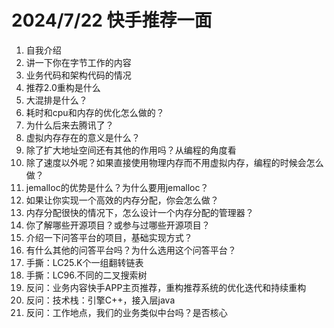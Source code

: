 # 2024/7/22 快手推荐一面
1. 自我介绍
2. 讲一下你在字节工作的内容
3. 业务代码和架构代码的情况
4. 推荐2.0重构是什么
5. 大混排是什么？
6. 耗时和cpu和内存的优化怎么做的？
7. 为什么后来去腾讯了？
8. 虚拟内存存在的意义是什么？
9. 除了扩大地址空间还有其他的作用吗？从编程的角度看
10. 除了速度以外呢？如果直接使用物理内存而不用虚拟内存，编程的时候会怎么做？
11. jemalloc的优势是什么？为什么要用jemalloc？
12. 如果让你实现一个高效的内存分配，你会怎么做？
13. 内存分配很快的情况下，怎么设计一个内存分配的管理器？
14. 你了解哪些开源项目？或参与过哪些开源项目？
15. 介绍一下问答平台的项目，基础实现方式？
16. 有什么其他的问答平台吗？为什么选用这个问答平台？
17. 手撕：LC25.K个一组翻转链表
18. 手撕：LC96.不同的二叉搜索树
19. 反问：业务内容快手APP主页推荐，重构推荐系统的优化迭代和持续重构
20. 反问：技术栈：引擎C++，接入层java
21. 反问：工作地点，我们的业务类似中台吗？是否核心